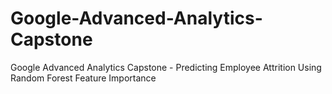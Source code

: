# Google-Advanced-Analytics-Capstone
 Google Advanced Analytics Capstone - Predicting Employee Attrition Using Random Forest Feature Importance
